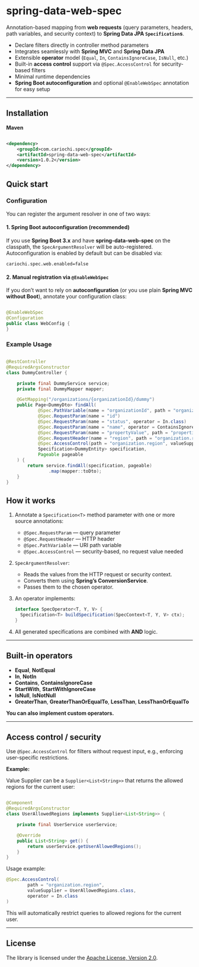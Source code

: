 # spring-data-web-spec

Annotation-based mapping from **web requests** (query parameters, headers, path variables, and security context) to **Spring Data JPA `Specification`s**.

- Declare filters directly in controller method parameters
- Integrates seamlessly with **Spring MVC** and **Spring Data JPA**
- Extensible **operator** model (`Equal`, `In`, `ContainsIgnoreCase`, `IsNull`, etc.)
- Built-in **access control** support via `@Spec.AccessControl` for security-based filters
- Minimal runtime dependencies
- **Spring Boot autoconfiguration** and optional `@EnableWebSpec` annotation for easy setup

---

## Installation

**Maven**

```xml

<dependency>
    <groupId>com.cariochi.spec</groupId>
    <artifactId>spring-data-web-spec</artifactId>
    <version>1.0.2</version>
</dependency>
```

## Quick start

### Configuration

You can register the argument resolver in one of two ways:

#### 1. Spring Boot autoconfiguration (recommended)

If you use **Spring Boot 3.x** and have **spring-data-web-spec** on the classpath, the `SpecArgumentResolver` will be auto-registered.
Autoconfiguration is enabled by default but can be disabled via:

```properties
cariochi.spec.web.enabled=false
```

#### 2. Manual registration via `@EnableWebSpec`

If you don’t want to rely on **autoconfiguration** (or you use plain **Spring MVC without Boot**), annotate your configuration class:

```java

@EnableWebSpec
@Configuration
public class WebConfig {
}
```

### Example Usage

```java

@RestController
@RequiredArgsConstructor
class DummyController {

    private final DummyService service;
    private final DummyMapper mapper;

    @GetMapping("/organizations/{organizationId}/dummy")
    public Page<DummyDto> findAll(
            @Spec.PathVariable(name = "organizationId", path = "organization.id", required = true)
            @Spec.RequestParam(name = "id")
            @Spec.RequestParam(name = "status", operator = In.class)
            @Spec.RequestParam(name = "name", operator = ContainsIgnoreCase.class)
            @Spec.RequestParam(name = "propertyValue", path = "properties.value", joinType = JoinType.INNER, operator = In.class, distinct = true)
            @Spec.RequestHeader(name = "region", path = "organization.region")
            @Spec.AccessControl(path = "organization.region", valueSupplier = UserAllowedRegions.class, operator = In.class)
            Specification<DummyEntity> specification,
            Pageable pageable
    ) {
        return service.findAll(specification, pageable)
                .map(mapper::toDto);
    }
}
```

## How it works

1. Annotate a `Specification<T>` method parameter with one or more source annotations:
    - `@Spec.RequestParam` — query parameter
    - `@Spec.RequestHeader` — HTTP header
    - `@Spec.PathVariable` — URI path variable
    - `@Spec.AccessControl` — security-based, no request value needed


2. `SpecArgumentResolver`:
    - Reads the values from the HTTP request or security context.
    - Converts them using **Spring’s ConversionService**.
    - Passes them to the chosen operator.


3. An operator implements:

   ```java
   interface SpecOperator<T, Y, V> {
     Specification<T> buildSpecification(SpecContext<T, Y, V> ctx);
   }
   ```

4. All generated specifications are combined with **AND** logic.

---

## Built-in operators

- **Equal**, **NotEqual**
- **In**, **NotIn**
- **Contains**, **ContainsIgnoreCase**
- **StartWith**, **StartWithIgnoreCase**
- **IsNull**, **IsNotNull**
- **GreaterThan**, **GreaterThanOrEqualTo**, **LessThan**, **LessThanOrEqualTo**

**You can also implement custom operators.**

---

## Access control / security

Use `@Spec.AccessControl` for filters without request input, e.g., enforcing user-specific restrictions.

**Example:**

Value Supplier can be a `Supplier<List<String>>` that returns the allowed regions for the current user:

```java

@Component
@RequiredArgsConstructor
class UserAllowedRegions implements Supplier<List<String>> {

    private final UserService userService;

    @Override
    public List<String> get() {
        return userService.getUserAllowedRegions();
    }
}
```

Usage example:

```java
@Spec.AccessControl(
        path = "organization.region",
        valueSupplier = UserAllowedRegions.class,
        operator = In.class
)
```

This will automatically restrict queries to allowed regions for the current user.

---

## License

The library is licensed under the [Apache License, Version 2.0](https://www.apache.org/licenses/LICENSE-2.0). 
